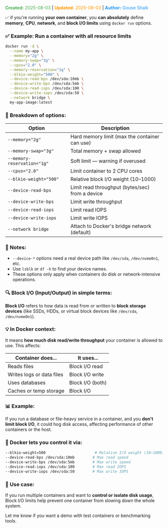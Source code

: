 <span style="color:#4caf50;"><b>Created:</b> 2025-08-03</span> | <span style="color:#ff9800;"><b>Updated:</b> 2025-08-03</span> | <span style="color:#2196f3;"><b>Author:</b> Gouse Shaik</span>

✅ if you're running **your own container**, you **can absolutely** define **memory**, **CPU**, **network**, and **block I/O limits** using `docker run` options.
### ✅ Example: Run a container with all resource limits

```bash
docker run -d \
  --name my-app \
  --memory="2g" \
  --memory-swap="3g" \
  --cpus="2.0" \
  --memory-reservation="1g" \
  --blkio-weight="500" \
  --device-read-bps /dev/sda:10mb \
  --device-write-bps /dev/sda:5mb \
  --device-read-iops /dev/sda:100 \
  --device-write-iops /dev/sda:50 \
  --network bridge \
  my-app-image:latest
```

### 🔧 Breakdown of options:

|Option|Description|
|---|---|
|`--memory="2g"`|Hard memory limit (max the container can use)|
|`--memory-swap="3g"`|Total memory + swap allowed|
|`--memory-reservation="1g"`|Soft limit — warning if overused|
|`--cpus="2.0"`|Limit container to 2 CPU cores|
|`--blkio-weight="500"`|Relative block I/O weight (10–1000)|
|`--device-read-bps`|Limit read throughput (bytes/sec) from a device|
|`--device-write-bps`|Limit write throughput|
|`--device-read-iops`|Limit read IOPS|
|`--device-write-iops`|Limit write IOPS|
|`--network bridge`|Attach to Docker's bridge network (default)|
### 📌 Notes:
- `--device-*` options need a real device path like `/dev/sda`, `/dev/nvme0n1`, etc.
- Use `lsblk` or `df -h` to find your device names.
- These options only apply when containers do disk or network-intensive operations.
### 🔍 **Block I/O (Input/Output)** in simple terms:

**Block I/O** refers to how data is read from or written to **block storage devices** (like SSDs, HDDs, or virtual block devices like `/dev/sda`, `/dev/nvme0n1`).
### 💡 In Docker context:
It means **how much disk read/write throughput** your container is allowed to use.
This affects:

|Container does...|It uses...|
|---|---|
|Reads files|Block I/O read|
|Writes logs or data files|Block I/O write|
|Uses databases|Block I/O (both)|
|Caches or temp storage|Block I/O|
### 📊 Example:
If you run a database or file-heavy service in a container, and you **don't limit block I/O**, it could hog disk access, affecting performance of other containers or the host.
### 🚦 Docker lets you control it via:
```bash
--blkio-weight=500                      # Relative I/O weight (10–1000)
--device-read-bps /dev/sda:10mb        # Max read speed
--device-write-bps /dev/sda:5mb        # Max write speed
--device-read-iops /dev/sda:100        # Max read IOPS
--device-write-iops /dev/sda:50        # Max write IOPS
```
### 🛑 Use case:
If you run multiple containers and want to **control or isolate disk usage**, Block I/O limits help prevent one container from slowing down the whole system.

Let me know if you want a demo with test containers or benchmarking tools.